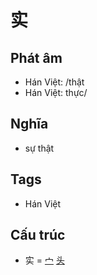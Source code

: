 # 实

## Phát âm
* Hán Việt: /thật
* Hán Việt: thực/

## Nghĩa
* sự thật

## Tags
* Hán Việt

## Cấu trúc
* 实 = [宀](宀.md) [头](头.md)

<script>window.HANZI_FIELD='实';</script>